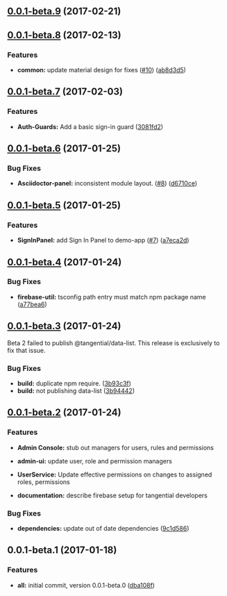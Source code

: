 <a name="0.0.1-beta.9"></a>
## [0.0.1-beta.9](https://github.com/ggranum/tangential/compare/v0.0.1-beta.8...v0.0.1-beta.9) (2017-02-21)



<a name="0.0.1-beta.8"></a>
## [0.0.1-beta.8](https://github.com/ggranum/tangential/compare/v0.0.1-beta.7...v0.0.1-beta.8) (2017-02-13)


### Features

* **common:** update material design for fixes ([#10](https://github.com/ggranum/tangential/issues/10)) ([ab8d3d5](https://github.com/ggranum/tangential/commit/ab8d3d5))



<a name="0.0.1-beta.7"></a>
## [0.0.1-beta.7](https://github.com/ggranum/tangential/compare/v0.0.1-beta.6...v0.0.1-beta.7) (2017-02-03)


### Features

* **Auth-Guards:** Add a basic sign-in guard ([3081fd2](https://github.com/ggranum/tangential/commit/3081fd2))



<a name="0.0.1-beta.6"></a>
## [0.0.1-beta.6](https://github.com/ggranum/tangential/compare/v0.0.1-beta.5...v0.0.1-beta.6) (2017-01-25)


### Bug Fixes

* **Asciidoctor-panel:** inconsistent module layout. ([#8](https://github.com/ggranum/tangential/issues/8)) ([d6710ce](https://github.com/ggranum/tangential/commit/d6710ce))



<a name="0.0.1-beta.5"></a>
## [0.0.1-beta.5](https://github.com/ggranum/tangential/compare/v0.0.1-beta.4...v0.0.1-beta.5) (2017-01-25)


### Features

* **SignInPanel:** add Sign In Panel  to demo-app ([#7](https://github.com/ggranum/tangential/issues/7)) ([a7eca2d](https://github.com/ggranum/tangential/commit/a7eca2d))



<a name="0.0.1-beta.4"></a>
## [0.0.1-beta.4](https://github.com/ggranum/tangential/compare/v0.0.1-beta.3...v0.0.1-beta.4) (2017-01-24)


### Bug Fixes

* **firebase-util:** tsconfig path entry must match npm package name ([a77bea6](https://github.com/ggranum/tangential/commit/a77bea6))



<a name="0.0.1-beta.3"></a>
## [0.0.1-beta.3](https://github.com/ggranum/tangential/compare/v0.0.1-beta.2...v0.0.1-beta.3) (2017-01-24)

Beta 2 failed to publish @tangential/data-list. This release is exclusively to fix that issue. 

### Bug Fixes

* **build:** duplicate npm require. ([3b93c3f](https://github.com/ggranum/tangential/commit/3b93c3f))
* **build:** not publishing data-list ([3b94442](https://github.com/ggranum/tangential/commit/3b94442))



<a name="0.0.1-beta.2"></a>
## [0.0.1-beta.2](https://github.com/ggranum/tangential/compare/v0.0.1-beta.1...v0.0.1-beta.2) (2017-01-24)

### Features

* **Admin Console:** stub out managers for users, rules and permissions

* **admin-ui:** update user, role and permission managers

* **UserService:** Update effective permissions on changes to assigned roles, permissions

* **documentation:** describe firebase setup for tangential developers




### Bug Fixes

* **dependencies:** update out of date dependencies ([9c1d586](https://github.com/ggranum/tangential/commit/9c1d586))



<a name="0.0.1-beta.1"></a>
## 0.0.1-beta.1 (2017-01-18)


### Features

* **all:** initial commit, version 0.0.1-beta.0 ([dba108f](https://github.com/ggranum/tangential/commit/dba108f))



